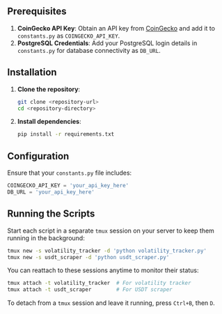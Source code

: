 ## Prerequisites

1. **CoinGecko API Key**: Obtain an API key from [CoinGecko](https://www.coingecko.com/en/api) and add it to `constants.py` as `COINGECKO_API_KEY`.
2. **PostgreSQL Credentials**: Add your PostgreSQL login details in `constants.py` for database connectivity as `DB_URL`.

## Installation

1. **Clone the repository**:

    ```bash
    git clone <repository-url>
    cd <repository-directory>
    ```

2. **Install dependencies**:

    ```bash
    pip install -r requirements.txt
    ```

## Configuration

Ensure that your `constants.py` file includes:

```python
COINGECKO_API_KEY = 'your_api_key_here'
DB_URL = 'your_api_key_here'
```

## Running the Scripts

Start each script in a separate `tmux` session on your server to keep them running in the background:

```bash
tmux new -s volatility_tracker -d 'python volatility_tracker.py'
tmux new -s usdt_scraper -d 'python usdt_scraper.py'
```

You can reattach to these sessions anytime to monitor their status:
```bash
tmux attach -t volatility_tracker  # For volatility tracker
tmux attach -t usdt_scraper        # For USDT scraper
```

To detach from a `tmux` session and leave it running, press `Ctrl+B`, then `D`.
